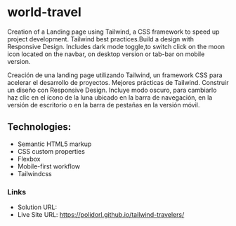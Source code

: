 # world-travel
Creation of a Landing page using Tailwind, a CSS framework to speed up project development. Tailwind best practices.Build a design with Responsive Design. Includes dark mode toggle,to switch click on the moon icon located on the navbar, on desktop version or tab-bar on mobile version.

Creación de una landing page utilizando Tailwind, un framework CSS para acelerar el desarrollo de proyectos. Mejores prácticas de Tailwind.   Construir un diseño con Responsive Design. Incluye modo oscuro, para cambiarlo haz clic en el ícono de la luna ubicado en la barra de navegación, en la versión de escritorio o en la barra de pestañas en la versión móvil.

## Technologies:

- Semantic HTML5 markup
- CSS custom properties
- Flexbox
- Mobile-first workflow
- Tailwindcss

### Links

- Solution URL:  
- Live Site URL:   https://polidorl.github.io/tailwind-travelers/ 
